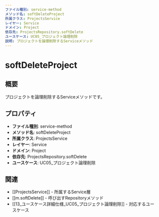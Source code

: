 ```yaml
---
ファイル種別: service-method
メソッド名: softDeleteProject
所属クラス: ProjectsService
レイヤー: Service
ドメイン: Project
依存先: ProjectsRepository.softDelete
ユースケース: UC05_プロジェクト論理削除
説明: プロジェクトを論理削除するServiceメソッド
---
```


# softDeleteProject

## 概要

プロジェクトを論理削除するServiceメソッドです。

## プロパティ

- **ファイル種別**: service-method
- **メソッド名**: softDeleteProject
- **所属クラス**: ProjectsService
- **レイヤー**: Service
- **ドメイン**: Project
- **依存先**: ProjectsRepository.softDelete
- **ユースケース**: UC05_プロジェクト論理削除

## 関連

- [[ProjectsService]] - 所属するService層
- [[m.softDelete]] - 呼び出すRepositoryメソッド
- [[13_ユースケース詳細仕様_UC05_プロジェクト論理削除]] - 対応するユースケース

